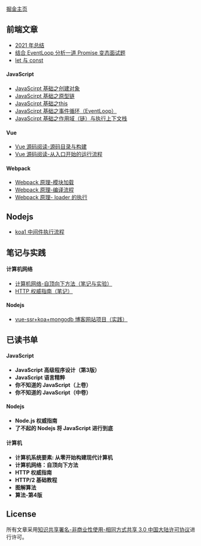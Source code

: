 
[掘金主页](https://juejin.cn/user/1943592290229719/posts)

## 前端文章

* [2021 年总结](https://github.com/liutao2428118/blog/blob/main/article/2021%E5%B9%B4%E7%BB%88%E6%80%BB%E7%BB%93.md)
* [结合 EventLoop 分析一道 Promise 变态面试题](https://github.com/liutao2428118/blog/blob/main/article/%E7%BB%93%E5%90%88EventLoop%E5%88%86%E6%9E%90%E4%B8%80%E9%81%93Promise%E5%8F%98%E6%80%81%E9%9D%A2%E8%AF%95%E9%A2%98.md)
* [let 与 const](https://github.com/liutao2428118/blog/blob/main/article/let%E4%B8%8Econst.md)

#### JavaScript
* [JavaScirpt 基础之创建对象](https://github.com/liutao2428118/blog/blob/main/article/JavaScirpt%E5%9F%BA%E7%A1%80%E4%B9%8B%E5%88%9B%E5%BB%BA%E5%AF%B9%E8%B1%A1.md)
* [JavaScirpt 基础之原型链](https://github.com/liutao2428118/blog/blob/main/article/JavaScirpt%E5%9F%BA%E7%A1%80%E4%B9%8B%E5%8E%9F%E5%9E%8B%E9%93%BE.md)
* [JavaScirpt 基础之this](https://github.com/liutao2428118/blog/blob/main/article/JavaScirpt%E5%9F%BA%E7%A1%80%E4%B9%8Bthis.md)
* [JavaScirpt 基础之事件循环（EventLoop）](https://github.com/liutao2428118/blog/blob/main/article/%E4%BA%8B%E4%BB%B6%E5%BE%AA%E7%8E%AF%EF%BC%88EventLoop%EF%BC%89.md)
* [JavaScirpt 基础之作用域（链）与执行上下文栈](https://github.com/liutao2428118/blog/blob/main/article/JavaScirpt%E5%9F%BA%E7%A1%80%E4%B9%8B%E4%BD%9C%E7%94%A8%E5%9F%9F%EF%BC%88%E9%93%BE%EF%BC%89%E4%B8%8E%E6%89%A7%E8%A1%8C%E4%B8%8A%E4%B8%8B%E6%96%87%E6%A0%88.md)
#### Vue
* [Vue 源码阅读-源码目录与构建](https://github.com/liutao2428118/blog/blob/main/article/Vue%E6%BA%90%E7%A0%81%E9%98%85%E8%AF%BB-%E6%BA%90%E7%A0%81%E7%9B%AE%E5%BD%95%E4%B8%8E%E6%9E%84%E5%BB%BA.md)
* [Vue 源码阅读-从入口开始的运行流程](https://github.com/liutao2428118/blog/blob/main/article/Vue%E6%BA%90%E7%A0%81%E9%98%85%E8%AF%BB-%E4%BB%8E%E5%85%A5%E5%8F%A3%E5%BC%80%E5%A7%8B%E7%9A%84%E8%BF%90%E8%A1%8C%E6%B5%81%E7%A8%8B.md)
#### Webpack
* [Webpack 原理-模块加载](https://github.com/liutao2428118/blog/blob/main/article/webpack%E5%8E%9F%E7%90%86-%E6%A8%A1%E5%9D%97%E5%8A%A0%E8%BD%BD.md)
* [Webpack 原理-编译流程](https://github.com/liutao2428118/blog/blob/main/article/webpack%E5%8E%9F%E7%90%86-%E7%BC%96%E8%AF%91%E6%B5%81%E7%A8%8B.md)
* [Webpack 原理- loader 的执行](https://github.com/liutao2428118/blog/blob/main/article/webpack%E5%8E%9F%E7%90%86-loader%E7%9A%84%E6%89%A7%E8%A1%8C.md)

## Nodejs
* [koa1 中间件执行流程](https://github.com/liutao2428118/blog/blob/main/article/koa1.x%E4%B8%AD%E9%97%B4%E4%BB%B6%EF%BC%88middleware%EF%BC%89%E6%89%A7%E8%A1%8C%E6%B5%81%E7%A8%8B.md)

## 笔记与实践
#### 计算机网络
* [计算机网络-自顶向下方法（笔记与实验）](https://github.com/liutao2428118/computer-networking-lab-note)
* [HTTP 权威指南（笔记）](https://github.com/liutao2428118/http-note)
#### Nodejs
* [vue-ssr+koa+mongodb 博客网站项目（实践）](https://github.com/liutao2428118/blogs)
## 已读书单
#### JavaScript
* **JavaScript 高级程序设计（第3版）**
* **JavaScript 语言精粹**
* **你不知道的 JavaScript（上卷）**
* **你不知道的 JavaScript（中卷）**
#### Nodejs
* **Node.js 权威指南**
* **了不起的 Nodejs 将 JavaScript 进行到底**
#### 计算机
* **计算机系统要素: 从零开始构建现代计算机** 
* **计算机网络：自顶向下方法**
* **HTTP 权威指南**
* **HTTP/2 基础教程**
* **图解算法**
* **算法-第4版**

## License
所有文章采用[知识共享署名-非商业性使用-相同方式共享 3.0 中国大陆许可协议](https://creativecommons.org/licenses/by-nc-sa/3.0/cn/)进行许可。
